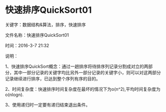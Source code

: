 # 快速排序QuickSort01

关键字：数据结构&算法，排序，快速排序

文件名称：快速排序QuickSort01

时间：2016-3-7 21:32

说明：

1、快速排序QuickSort概念：通过一趟排序将待排序列记录分割成对立的两部分，其中一部分记录的关键字均比另外一部分记录的关键字小，则可以对这两部分记录继续进行排序，已达到整个序列有序的目的。

2、时间复杂度：快速排序时间复杂度在最坏的情况下为o(n^2),平均时间复杂度为o(nlogn).

3、使用递归时一定要有递归结束退出条件。
